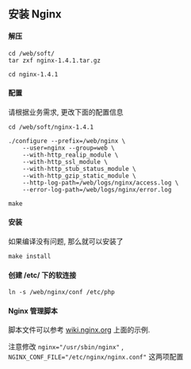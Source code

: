## 安装 Nginx

#### 解压
```
cd /web/soft/
tar zxf nginx-1.4.1.tar.gz

cd nginx-1.4.1
```

#### 配置
请根据业务需求, 更改下面的配置信息
```
cd /web/soft/nginx-1.4.1

./configure --prefix=/web/nginx \
    --user=nginx --group=web \
    --with-http_realip_module \
    --with-http_ssl_module \
    --with-http_stub_status_module \
    --with-http_gzip_static_module \
    --http-log-path=/web/logs/nginx/access.log \
    --error-log-path=/web/logs/nginx/error.log 

make
```
#### 安装
如果编译没有问题, 那么就可以安装了

```
make install
```

#### 创建 /etc/ 下的软连接
```
ln -s /web/nginx/conf /etc/php
```

#### Nginx 管理脚本
脚本文件可以参考 [wiki.nginx.org](http://wiki.nginx.org/RedHatNginxInitScript "/etc/init.d/nginx") 上面的示例.

注意修改 `nginx="/usr/sbin/nginx"` , `NGINX_CONF_FILE="/etc/nginx/nginx.conf"` 这两项配置

